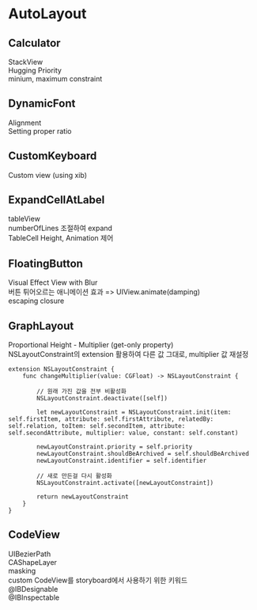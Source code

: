 # AutoLayout

## Calculator
StackView  
Hugging Priority  
minium, maximum constraint  

## DynamicFont
Alignment  
Setting proper ratio  

## CustomKeyboard
Custom view (using xib)  

## ExpandCellAtLabel
tableView  
numberOfLines 조절하여 expand  
TableCell Height, Animation 제어  

## FloatingButton
Visual Effect View with Blur  
버튼 튀어오르는 애니메이션 효과 =>  UIView.animate(damping)   
escaping closure  

## GraphLayout
Proportional Height - Multiplier (get-only property)  
NSLayoutConstraint의 extension 활용하여 다른 값 그대로, multiplier 값 재설정  

```
extension NSLayoutConstraint {
    func changeMultiplier(value: CGFloat) -> NSLayoutConstraint {
        
        // 원래 가진 값을 전부 비활성화
        NSLayoutConstraint.deactivate([self])
        
        let newLayoutConstraint = NSLayoutConstraint.init(item: self.firstItem, attribute: self.firstAttribute, relatedBy: self.relation, toItem: self.secondItem, attribute: self.secondAttribute, multiplier: value, constant: self.constant)
        
        newLayoutConstraint.priority = self.priority
        newLayoutConstraint.shouldBeArchived = self.shouldBeArchived
        newLayoutConstraint.identifier = self.identifier
        
        // 새로 만든걸 다시 활성화
        NSLayoutConstraint.activate([newLayoutConstraint])
        
        return newLayoutConstraint
    }
}
```

## CodeView
UIBezierPath  
CAShapeLayer  
masking  
custom CodeView를 storyboard에서 사용하기 위한 키워드  
@IBDesignable  
@IBInspectable  
